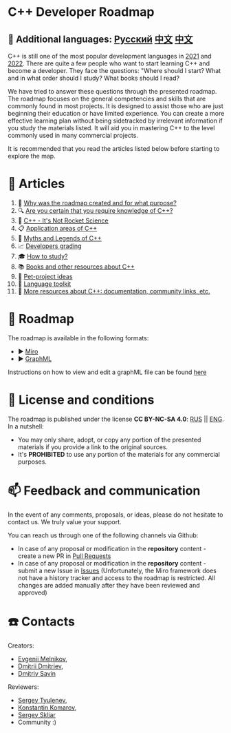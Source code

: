 # C++ Developer Roadmap

## :speech_balloon: Additional languages: [Русский](Russian/README.md) [中文](Chinese/README.md) [中文](Chinese/README.md)

C++ is still one of the most popular development languages in [2021](https://insights.stackoverflow.com/survey/2021#most-popular-technologies-language-prof) and [2022](https://survey.stackoverflow.co/2022/#most-popular-technologies-language-prof). There are quite a few people who want to start learning C++ and become a developer. They face the questions: "Where should I start? What and in what order should I study? What books should I read?

We have tried to answer these questions through the presented roadmap. The roadmap focuses on the general competencies and skills that are commonly found in most projects. It is designed to assist those who are just beginning their education or have limited experience. You can create a more effective learning plan without being sidetracked by irrelevant information if you study the materials listed. It will aid you in mastering C++ to the level commonly used in many commercial projects.

It is recommended that you read the articles listed below before starting to explore the map.


# :bookmark_tabs: Articles

1. :flashlight: [Why was the roadmap created and for what purpose?](English/Rationale.md)
1. :mag: [Are you certain that you require knowledge of C++?](English/SelfIdentification.md)
1. :space_invader: [C++ - It's Not Rocket Science](English/FunCpp.md)
1. :clipboard: [Application areas of C++](English/AreasOfApplication.md)
1. :ghost: [Myths and Legends of C++](English/Mythbusters.md)
1. :chart_with_upwards_trend: [Developers grading](English/Grades/Overview.md)
1. :mortar_board: [How to study?](English/HowToStudy.md)
1. :books: [Books and other resources about C++](English/Books/Overview.md)
1. :telescope: [Pet-project ideas](English/PetProjects.md)
1. :triangular_ruler: [Language toolkit](English/Tooling.md)
1. :gem: [More resources about C++: documentation, community links, etc.](English/CommunitySources.md)


# :milky_way: Roadmap

The roadmap is available in the following formats:

* :arrow_forward: [Miro](https://miro.com/app/board/o9J_lpap34Q=/)
* :arrow_forward: [GraphML](English/Graph/roadmap.svg)

Instructions on how to view and edit a graphML file can be found [here](English/Graph/README.md)

# :key: License and conditions
The roadmap is published under the license **CC BY-NC-SA 4.0**: [RUS](https://creativecommons.org/licenses/by-nc-sa/4.0/deed.ru) || [ENG](https://creativecommons.org/licenses/by-nc-sa/4.0/deed.en). In a nutshell:

- You may only share, adopt, or copy any portion of the presented materials if you provide a link to the original sources.
- It's **PROHIBITED** to use any portion of the materials for any commercial purposes.


# :mailbox: Feedback and communication

In the event of any comments, proposals, or ideas, please do not hesitate to contact us. We truly value your support.

You can reach us through one of the following channels via Github:
- In case of any proposal or modification in the **repository** content - create a new PR in [Pull Requests](https://github.com/salmer/CppDeveloperRoadmap/pulls)
- In case of any proposal or modification in the **repository** content - submit a new Issue in [Issues](https://github.com/salmer/CppDeveloperRoadmap/issues) (Unfortunately, the Miro framework does not have a history tracker and access to the roadmap is restricted. All changes are added manually after they have been reviewed and approved)


# :telephone: Contacts

Creators:
- [Evgenii Melnikov](https://github.com/salmer),
- [Dmitrii Dmitriev](https://github.com/DmitrievDmitriyA),
- [Dmitriy Savin](https://github.com/SD57)

Reviewers:
- [Sergey Tyulenev](https://github.com/marleeeeeey),
- [Konstantin Komarov](https://github.com/MolinRE),
- [Sergey Skliar](https://github.com/SergeiSkliar)
- Community :)
